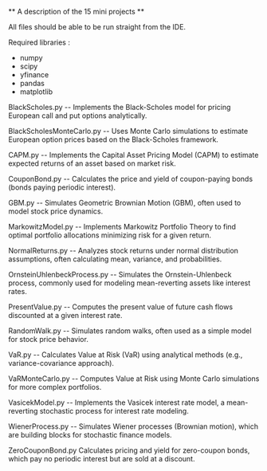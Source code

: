 ** A description of the 15 mini projects **

All files should be able to be run straight from the IDE. 

Required libraries :

- numpy
- scipy
- yfinance
- pandas
- matplotlib

BlackScholes.py --
Implements the Black-Scholes model for pricing European call and put options analytically.

BlackScholesMonteCarlo.py --
Uses Monte Carlo simulations to estimate European option prices based on the Black-Scholes framework.

CAPM.py --
Implements the Capital Asset Pricing Model (CAPM) to estimate expected returns of an asset based on market risk.

CouponBond.py --
Calculates the price and yield of coupon-paying bonds (bonds paying periodic interest).

GBM.py --
Simulates Geometric Brownian Motion (GBM), often used to model stock price dynamics.

MarkowitzModel.py --
Implements Markowitz Portfolio Theory to find optimal portfolio allocations minimizing risk for a given return.

NormalReturns.py --
Analyzes stock returns under normal distribution assumptions, often calculating mean, variance, and probabilities.

OrnsteinUhlenbeckProcess.py --
Simulates the Ornstein-Uhlenbeck process, commonly used for modeling mean-reverting assets like interest rates.

PresentValue.py --
Computes the present value of future cash flows discounted at a given interest rate.

RandomWalk.py --
Simulates random walks, often used as a simple model for stock price behavior.

VaR.py --
Calculates Value at Risk (VaR) using analytical methods (e.g., variance-covariance approach).

VaRMonteCarlo.py --
Computes Value at Risk using Monte Carlo simulations for more complex portfolios.

VasicekModel.py --
Implements the Vasicek interest rate model, a mean-reverting stochastic process for interest rate modeling.

WienerProcess.py --
Simulates Wiener processes (Brownian motion), which are building blocks for stochastic finance models.

ZeroCouponBond.py
Calculates pricing and yield for zero-coupon bonds, which pay no periodic interest but are sold at a discount.
